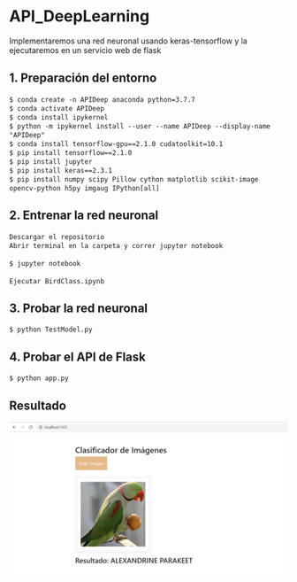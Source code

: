 # API_DeepLearning

Implementaremos una red neuronal usando keras-tensorflow y la ejecutaremos en un servicio web de flask

## 1. Preparación del entorno
    $ conda create -n APIDeep anaconda python=3.7.7
    $ conda activate APIDeep
    $ conda install ipykernel
    $ python -m ipykernel install --user --name APIDeep --display-name "APIDeep"
    $ conda install tensorflow-gpu==2.1.0 cudatoolkit=10.1
    $ pip install tensorflow==2.1.0
    $ pip install jupyter
    $ pip install keras==2.3.1
    $ pip install numpy scipy Pillow cython matplotlib scikit-image opencv-python h5py imgaug IPython[all]
    
 ## 2. Entrenar la red neuronal
 
    Descargar el repositorio
    Abrir terminal en la carpeta y correr jupyter notebook
    
    $ jupyter notebook
    
    Ejecutar BirdClass.ipynb
    
 ## 3. Probar la red neuronal
 
    $ python TestModel.py
    
## 4. Probar el API de Flask

    $ python app.py

## Resultado

![Aquí la descripción de la imagen por si no carga](https://github.com/DavidReveloLuna/API_DeepLearning/blob/master/asssets/Resultado.jpg)
